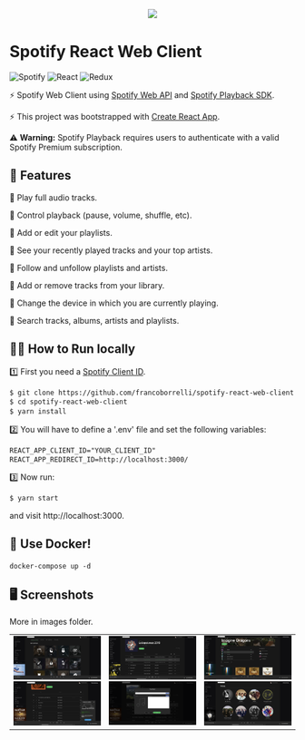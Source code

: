 <p align="center">
  <img src="https://github.com/francoborrelli/spotify-react-web-client/assets/17908233/ad91d92d-200f-4a3e-8171-2b299cc25618" style="height: 250px"/>
</p>



# Spotify React Web Client

![Spotify](https://img.shields.io/badge/Spotify-1ED760?style=for-the-badge&logo=spotify&logoColor=white) ![React](https://img.shields.io/badge/react-%2320232a.svg?style=for-the-badge&logo=react&logoColor=%2361DAFB) ![Redux](https://img.shields.io/badge/redux-%23593d88.svg?style=for-the-badge&logo=redux&logoColor=white)

<p>
  ⚡ Spotify Web Client using <a href="https://developer.spotify.com/documentation/web-api/">Spotify Web API</a> and <a href="https://developer.spotify.com/documentation/web-playback-sdk/">Spotify Playback SDK</a>. 
</p>

<p>
  ⚡ This project was bootstrapped with <a href="https://github.com/facebookincubator/create-react-app">Create React App<a/>.
</p>

⚠️ **Warning:** Spotify Playback requires users to authenticate with a valid Spotify Premium subscription.


## 🎹 Features

🎵 Play full audio tracks.

🎵 Control playback (pause, volume, shuffle, etc).

🎵 Add or edit your playlists.

🎵 See your recently played tracks and your top artists.

🎵 Follow and unfollow playlists and artists.

🎵 Add or remove tracks from your library.

🎵 Change the device in which you are currently playing.

🎵 Search tracks, albums, artists and playlists.

## 👨‍💻 How to Run locally

1️⃣ First you need a [Spotify Client ID](https://developer.spotify.com/dashboard/applications).

```bash
$ git clone https://github.com/francoborrelli/spotify-react-web-client.git
$ cd spotify-react-web-client
$ yarn install
```

2️⃣ You will have to define a '.env' file and set the following variables:

```
REACT_APP_CLIENT_ID="YOUR_CLIENT_ID"
REACT_APP_REDIRECT_ID=http://localhost:3000/
```

3️⃣ Now run:

```bash
$ yarn start
```

and visit http://localhost:3000.

## 🐳 Use Docker!

```
docker-compose up -d
```

## 🖥️ Screenshots

More in images folder.

<div align="center">
    <table >
     <tr>
       <td>
         <img src="images/browse.png?raw=true 'Playlist'"/>
         <img src="images/devices.png?raw=true 'Playlist'"/>
       </td>
             <td>
         <img src="images/playlist.png?raw=true 'Playlist'"/>
          <img src="images/newPlaylist.png?raw=true 'Playlist'"/>
       </td>
                 <td>
         <img src="images/artist.png?raw=true 'Playlist'"/>
          <img src="images/artists.png?raw=true 'Playlist'"/>
       </td>
     </tr>
    </table>
    </div>

